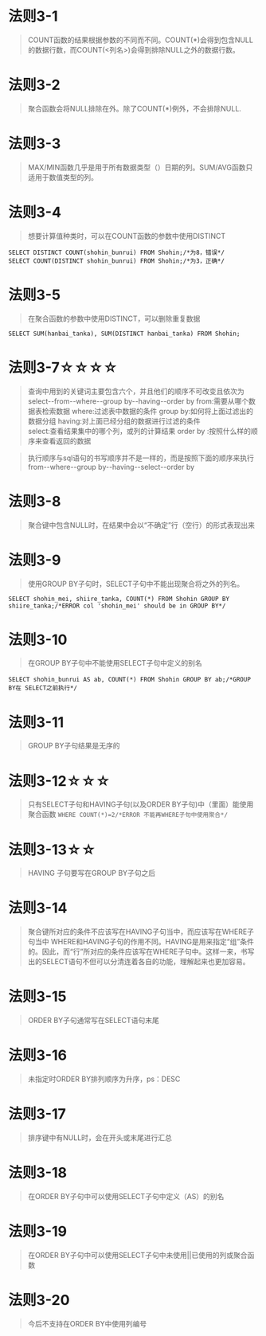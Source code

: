 # 法则3-1
> COUNT函数的结果根据参数的不同而不同。COUNT(*)会得到包含NULL的数据行数，而COUNT(<列名>)会得到排除NULL之外的数据行数。

# 法则3-2
> 聚合函数会将NULL排除在外。除了COUNT(*)例外，不会排除NULL.

# 法则3-3
> MAX/MIN函数几乎是用于所有数据类型（）日期的列。SUM/AVG函数只适用于数值类型的列。

# 法则3-4
> 想要计算值种类时，可以在COUNT函数的参数中使用DISTINCT
```
SELECT DISTINCT COUNT(shohin_bunrui) FROM Shohin;/*为8，错误*/
SELECT COUNT(DISTINCT shohin_bunrui) FROM Shohin;/*为3，正确*/
```

# 法则3-5
> 在聚合函数的参数中使用DISTINCT，可以删除重复数据
```
SELECT SUM(hanbai_tanka), SUM(DISTINCT hanbai_tanka) FROM Shohin;
```

# 法则3-7☆☆☆☆
> 查询中用到的关键词主要包含六个，并且他们的顺序不可改变且依次为 
> select--from--where--group by--having--order by 
> from:需要从哪个数据表检索数据 
> where:过滤表中数据的条件 
> group by:如何将上面过滤出的数据分组 
> having:对上面已经分组的数据进行过滤的条件  
> select:查看结果集中的哪个列，或列的计算结果 
> order by :按照什么样的顺序来查看返回的数据

> 执行顺序与sql语句的书写顺序并不是一样的，而是按照下面的顺序来执行 
> from--where--group by--having--select--order by

# 法则3-8
> 聚合键中包含NULL时，在结果中会以“不确定”行（空行）的形式表现出来

# 法则3-9
> 使用GROUP BY子句时，SELECT子句中不能出现聚合将之外的列名。
```
SELECT shohin_mei, shiire_tanka, COUNT(*) FROM Shohin GROUP BY shiire_tanka;/*ERROR col 'shohin_mei' should be in GROUP BY*/
```

# 法则3-10
> 在GROUP BY子句中不能使用SELECT子句中定义的别名
```
SELECT shohin_bunrui AS ab, COUNT(*) FROM Shohin GROUP BY ab;/*GROUP　BY在 SELECT之前执行*/
```

# 法则3-11
> GROUP BY子句结果是无序的


# 法则3-12☆☆☆
> 只有SELECT子句和HAVING子句(以及ORDER BY子句)中（里面）能使用聚合函数
```WHERE COUNT(*)=2/*ERROR 不能再WHERE子句中使用聚合*/```


# 法则3-13☆☆
> HAVING 子句要写在GROUP BY子句之后


# 法则3-14
> 聚合键所对应的条件不应该写在HAVING子句当中，而应该写在WHERE子句当中
> WHERE和HAVING子句的作用不同。HAVING是用来指定“组”条件的。因此，而“行”所对应的条件应该写在WHERE子句中。这样一来，书写出的SELECT语句不但可以分清连着各自的功能，理解起来也更加容易。


# 法则3-15
> ORDER BY子句通常写在SELECT语句末尾

# 法则3-16
> 未指定时ORDER BY排列顺序为升序，ps：DESC


# 法则3-17
> 排序键中有NULL时，会在开头或末尾进行汇总


# 法则3-18
> 在ORDER BY子句中可以使用SELECT子句中定义（AS）的别名


# 法则3-19
> 在ORDER BY子句中可以使用SELECT子句中未使用||已使用的列或聚合函数


# 法则3-20
> 今后不支持在ORDER BY中使用列编号

